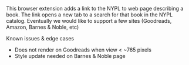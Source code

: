 This browser extension adds a link to the NYPL to web page describing a book.
The link opens a new tab to a search for that book in the NYPL catalog.
Eventually we would like to support a few sites (Goodreads, Amazon, Barnes & Noble, etc)

Known issues & edge cases
* Does not render on Goodreads when view < ~765 pixels
* Style update needed on Barnes & Noble page
